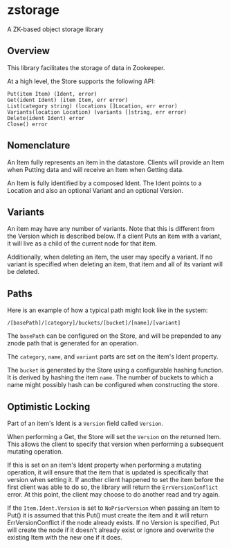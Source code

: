 # zstorage

A ZK-based object storage library

## Overview

This library facilitates the storage of data in Zookeeper.

At a high level, the Store supports the following API:

	Put(item Item) (Ident, error)
	Get(ident Ident) (item Item, err error)
	List(category string) (locations []Location, err error)
	Variants(location Location) (variants []string, err error)
	Delete(ident Ident) error
	Close() error

## Nomenclature

An Item fully represents an item in the datastore.  Clients will provide an Item when Putting data and will receive an Item when Getting data.

An Item is fully identified by a composed Ident.  The Ident points to a Location and also an optional Variant and an optional Version.

## Variants

An item may have any number of variants. Note that this is different from the Version which is described below.  If a client Puts an item with a variant, it will live as a child of the current node for that item.

Additionally, when deleting an item, the user may specify a variant.  If no variant is specified when deleting an item, that item and all of its variant will be deleted.

## Paths

Here is an example of how a typical path might look like in the system:

	/[basePath]/[category]/buckets/[bucket]/[name]/[variant]
	
The `basePath` can be configured on the Store, and will be prepended to any znode path that is generated for an operation.

The `category`, `name`, and `variant` parts are set on the item's Ident property.

The `bucket` is generated by the Store using a configurable hashing function.  It is derived by hashing the item `name`.  The number of buckets to which a name might possibly hash can be configured when constructing the store.

## Optimistic Locking

Part of an item's Ident is a `Version` field called `Version`.

When performing a Get, the Store will set the `Version` on the returned Item.  This allows the client to specify that version when performing a subsequent mutating operation.

If this is set on an item's Ident property when performing a mutating operation, it will ensure that the item that is updated is specifically that version when setting it.  If another client happened to set the item before the first client was able to do so, the library will return the `ErrVersionConflict` error.  At this point, the client may choose to do another read and try again.

If the `Item.Ident.Version` is set to `NoPriorVersion` when passing an Item to Put() it is assumed that this Put() must create the item and it will return ErrVersionConflict if the node already exists. If no Version is specified, Put will create the node if it doesn't already exist or ignore and overwrite the existing Item with the new one if it does.
